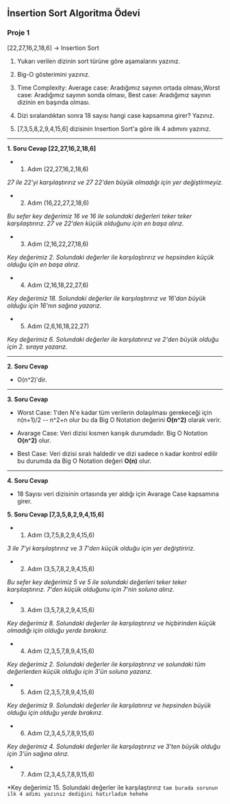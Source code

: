 ##  İnsertion Sort Algoritma Ödevi
###  Proje 1


[22,27,16,2,18,6] -> Insertion Sort

1. Yukarı verilen dizinin sort türüne göre aşamalarını yazınız.
2. Big-O gösterimini yazınız.
3. Time Complexity: Average case: Aradığımız sayının ortada olması,Worst case: Aradığımız sayının sonda olması, Best case: Aradığımız sayının dizinin en başında olması.
4. Dizi sıralandıktan sonra 18 sayısı hangi case kapsamına girer? Yazınız.


5. [7,3,5,8,2,9,4,15,6] dizisinin Insertion Sort'a göre ilk 4 adımını yazınız.

---

**1. Soru Cevap  [22,27,16,2,18,6]**

* 1. Adım (22,27,16,2,18,6) 

*27 ile 22'yi karşılaştırırız ve 27 22'den büyük olmadığı için yer değiştirmeyiz.*

* 2. Adım (16,22,27,2,18,6)

*Bu sefer key değerimiz 16 ve 16 ile solundaki değerleri teker teker karşılaştırırız. 27 ve 22'den küçük olduğunu için en başa alırız.*

* 3. Adım (2,16,22,27,18,6)

*Key değerimiz 2. Solundaki değerler ile karşılaştırırız ve hepsinden küçük olduğu için en başa alırız.*

* 4. Adım (2,16,18,22,27,6)

*Key değerimiz 18. Solundaki değerler ile karşılaştırırız ve 16'dan büyük olduğu için 16'nın sağına yazarız.*

* 5. Adım (2,6,16,18,22,27)

*Key değerimiz 6. Solundaki değerler ile karşılatırırız ve 2'den büyük olduğu için 2. sıraya yazarız.*

---

**2. Soru Cevap**

* O(n^2)'dir.

---

**3. Soru Cevap**
* Worst Case: 1'den N'e kadar tüm verilerin dolaşılması gerekeceği için n(n+1)/2 -- n^2+n olur bu da Big O Notation değerini **O(n^2)** olarak verir.

* Avarage Case: Veri dizisi kısmen karışık durumdadır. Big O Notation **O(n^2)** olur.

* Best Case: Veri dizisi sıralı haldedir ve dizi sadece n kadar kontrol edilir bu durumda da Big O Notation değeri **O(n)** olur.

---

**4. Soru Cevap**

* 18 Sayısı veri dizisinin ortasında yer aldığı için Avarage Case kapsamına girer.

**5. Soru Cevap [7,3,5,8,2,9,4,15,6]** 

* 1. Adım (3,7,5,8,2,9,4,15,6) 

*3 ile 7'yi karşılaştırırız ve 3 7'den küçük olduğu için yer değiştiririz.*

* 2. Adım (3,5,7,8,2,9,4,15,6)

*Bu sefer key değerimiz 5 ve 5 ile solundaki değerleri teker teker karşılaştırırız. 7'den küçük olduğunu için 7'nin soluna alırız.*

* 3. Adım (3,5,7,8,2,9,4,15,6)

*Key değerimiz 8. Solundaki değerler ile karşılaştırırız ve hiçbirinden küçük olmadığı için olduğu yerde bırakırız.*

* 4. Adım (2,3,5,7,8,9,4,15,6)

*Key değerimiz 2. Solundaki değerler ile karşılaştırırız ve solundaki tüm değerlerden küçük olduğu için 3'ün soluna yazarız.*

* 5. Adım (2,3,5,7,8,9,4,15,6)

*Key değerimiz 9. Solundaki değerler ile karşılatırırız ve hepsinden büyük olduğu için olduğu yerde bırakırız.*

* 6. Adım (2,3,4,5,7,8,9,15,6)

*Key değerimiz 4. Solundaki değerler ile karşılaştırırız ve 3'ten büyük olduğu için 3'ün sağına alırız.*

* 7. Adım (2,3,4,5,7,8,9,15,6)

*Key değerimiz 15. Solundaki değerler ile karşılaştırırız `tam burada sorunun ilk 4 adımı yazınız dediğini hatırladım hehehe`